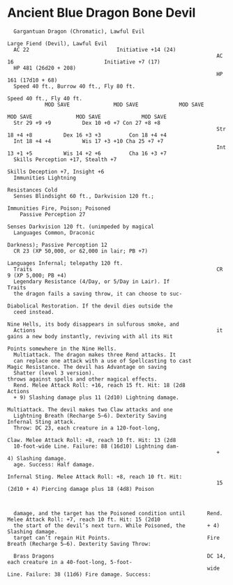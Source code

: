 # Ancient Blue Dragon                                              Bone Devil

      Gargantuan Dragon (Chromatic), Lawful Evil
                                                                       Large Fiend (Devil), Lawful Evil
      AC 22                            Initiative +14 (24)
                                                                       AC 16                             Initiative +7 (17)
      HP 481 (26d20 + 208)
                                                                       HP 161 (17d10 + 68)
      Speed 40 ft., Burrow 40 ft., Fly 80 ft.
                                                                       Speed 40 ft., Fly 40 ft.
                MOD SAVE              MOD SAVE             MOD SAVE
                                                                                 MOD SAVE              MOD SAVE             MOD SAVE
      Str 29 +9 +9          Dex 10 +0 +7 Con 27 +8 +8
                                                                       Str 18 +4 +8          Dex 16 +3 +3         Con 18 +4 +4
      Int 18 +4 +4          Wis 17 +3 +10 Cha 25 +7 +7
                                                                       Int 13 +1 +5          Wis 14 +2 +6         Cha 16 +3 +7
      Skills Perception +17, Stealth +7
                                                                       Skills Deception +7, Insight +6
      Immunities Lightning
                                                                       Resistances Cold
      Senses Blindsight 60 ft., Darkvision 120 ft.;
                                                                       Immunities Fire, Poison; Poisoned
        Passive Perception 27
                                                                       Senses Darkvision 120 ft. (unimpeded by magical
      Languages Common, Draconic
                                                                         Darkness); Passive Perception 12
      CR 23 (XP 50,000, or 62,000 in lair; PB +7)
                                                                       Languages Infernal; telepathy 120 ft.
      Traits                                                           CR 9 (XP 5,000; PB +4)
      Legendary Resistance (4/Day, or 5/Day in Lair). If               Traits
      the dragon fails a saving throw, it can choose to suc-
                                                                       Diabolical Restoration. If the devil dies outside the
      ceed instead.
                                                                       Nine Hells, its body disappears in sulfurous smoke, and
      Actions                                                          it gains a new body instantly, reviving with all its Hit
                                                                       Points somewhere in the Nine Hells.
      Multiattack. The dragon makes three Rend attacks. It
      can replace one attack with a use of Spellcasting to cast        Magic Resistance. The devil has Advantage on saving
      Shatter (level 3 version).                                       throws against spells and other magical effects.
      Rend. Melee Attack Roll: +16, reach 15 ft. Hit: 18 (2d8          Actions
      + 9) Slashing damage plus 11 (2d10) Lightning damage.
                                                                       Multiattack. The devil makes two Claw attacks and one
      Lightning Breath (Recharge 5–6). Dexterity Saving                Infernal Sting attack.
      Throw: DC 23, each creature in a 120-foot-long,
                                                                       Claw. Melee Attack Roll: +8, reach 10 ft. Hit: 13 (2d8
      10-foot-wide Line. Failure: 88 (16d10) Lightning dam-
                                                                       + 4) Slashing damage.
      age. Success: Half damage.
                                                                       Infernal Sting. Melee Attack Roll: +8, reach 10 ft. Hit:
                                                                       15 (2d10 + 4) Piercing damage plus 18 (4d8) Poison



      damage, and the target has the Poisoned condition until       Rend. Melee Attack Roll: +7, reach 10 ft. Hit: 15 (2d10
      the start of the devil’s next turn. While Poisoned, the       + 4) Slashing damage.
      target can’t regain Hit Points.                               Fire Breath (Recharge 5–6). Dexterity Saving Throw:

      Brass Dragons                                                 DC 14, each creature in a 40-foot-long, 5-foot-
                                                                    wide Line. Failure: 38 (11d6) Fire damage. Success:
